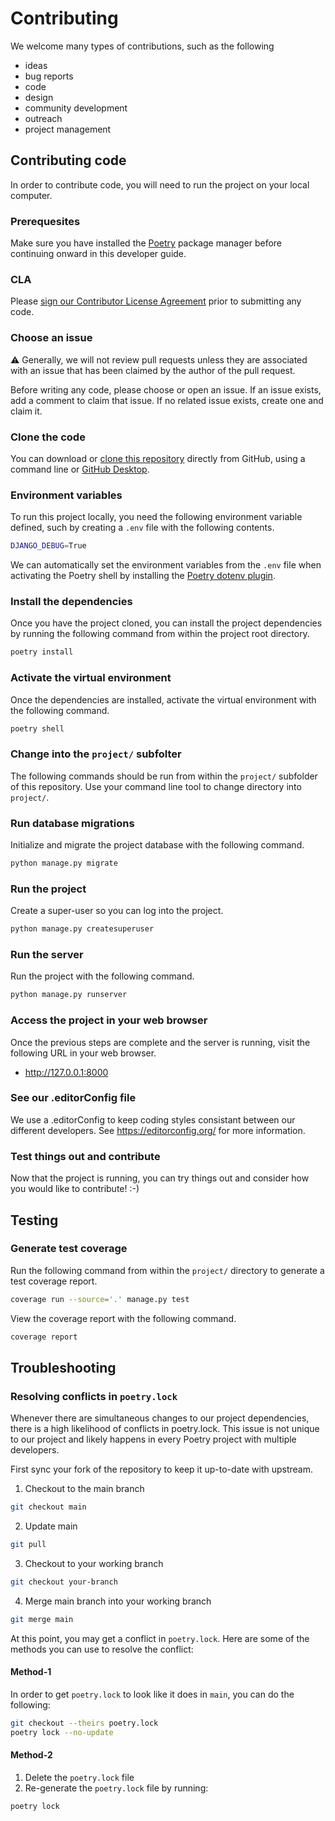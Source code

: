 # Contributing

We welcome many types of contributions, such as the following

- ideas
- bug reports
- code
- design
- community development
- outreach
- project management

## Contributing code

In order to contribute code, you will need to run the project on your local computer.

### Prerequesites

Make sure you have installed the [Poetry](https://python-poetry.org/) package manager before continuing onward in this developer guide.

### CLA

Please [sign our Contributor License Agreement](https://cla-assistant.io/CompanionshipCare/companionship-care) prior to submitting any code.

### Choose an issue

⚠️ Generally, we will not review pull requests unless they are associated with an issue that has been claimed by the author of the pull request.

Before writing any code, please choose or open an issue. If an issue exists, add a comment to claim that issue. If no related issue exists, create one and claim it.

### Clone the code

You can download or [clone this repository](https://docs.github.com/en/repositories/creating-and-managing-repositories/cloning-a-repository) directly from GitHub, using a command line or [GitHub Desktop](https://desktop.github.com/).

### Environment variables

To run this project locally, you need the following environment variable defined, such by creating a `.env` file with the following contents.

```sh
DJANGO_DEBUG=True
```
We can automatically set the environment variables from the `.env` file when activating the Poetry shell by installing the [Poetry dotenv plugin](https://pypi.org/project/poetry-dotenv-plugin/).

### Install the dependencies

Once you have the project cloned, you can install the project dependencies by running the following command from within the project root directory.

```sh
poetry install
```

### Activate the virtual environment

Once the dependencies are installed, activate the virtual environment with the following command.

```sh
poetry shell
```

### Change into the `project/` subfolter

The following commands should be run from within the `project/` subfolder of this repository. Use your command line tool to change directory into `project/`.

### Run database migrations

Initialize and migrate the project database with the following command.

```sh
python manage.py migrate
```


### Run the project

Create a super-user so you can log into the project.

```sh
python manage.py createsuperuser
```

### Run the server

Run the project with the following command.

```sh
python manage.py runserver
```

### Access the project in your web browser

Once the previous steps are complete and the server is running, visit the following URL in your web browser.

- http://127.0.0.1:8000

### See our .editorConfig file

We use a .editorConfig to keep coding styles consistant between our different developers. See https://editorconfig.org/ for more information.

### Test things out and contribute
 
Now that the project is running, you can try things out and consider how you would like to contribute! :-)

## Testing

### Generate test coverage

Run the following command from within the `project/` directory to generate a test coverage report.

```sh
coverage run --source='.' manage.py test
```

View the coverage report with the following command.

```sh
coverage report
```

## Troubleshooting

### Resolving conflicts in `poetry.lock`

Whenever there are simultaneous changes to our project dependencies, there is a high likelihood of conflicts in poetry.lock. This issue is not unique to our project and likely happens in every Poetry project with multiple developers.

First sync your fork of the repository to keep it up-to-date with upstream.

1. Checkout to the main branch

```sh
git checkout main
```

2. Update main

```sh
git pull
```

3. Checkout to your working branch

```sh
git checkout your-branch
```

4. Merge main branch into your working branch

```sh
git merge main
```

At this point, you may get a conflict in `poetry.lock`. Here are some of the methods you can use to resolve the conflict:

#### Method-1

In order to get `poetry.lock` to look like it does in `main`, you can do the following:

```sh
git checkout --theirs poetry.lock
poetry lock --no-update
```

#### Method-2

1. Delete the `poetry.lock` file
2. Re-generate the `poetry.lock` file by running:

```sh
poetry lock
```
